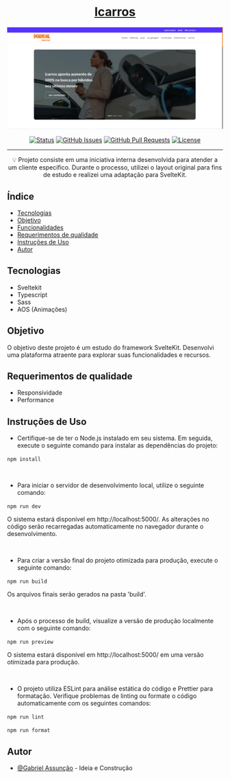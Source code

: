<!-- TITLE -->
<h1 align="center" color="black"><a href="https://www.icarros.com.br/principal/index.jsp" target="_blank">Icarros</a></h1>

<!-- THUMB -->
<p align="center">
  <a href="https://www.icarros.com.br/principal/index.jsp" rel="noopener" target="_blank">
        <img src="./static/doc_thumb.png" alt="Logo do Projeto" object-fit="cover">
  </a>
</p>

<!-- STATUS -->
<div align="center">

[![Status](https://img.shields.io/badge/status-active-success.svg)]()
[![GitHub Issues](https://img.shields.io/github/issues/zDeep10/Icarros.svg)](https://github.com/zDeep10/Icarros/issues)
[![GitHub Pull Requests](https://img.shields.io/github/issues-pr/zDeep10/Icarros.svg)](https://github.com/zDeep10/Icarros/pulls)
[![License](https://img.shields.io/badge/license-MIT-blue.svg)](/LICENSE)

</div>

---

<!-- DESCRIPTION -->
<p align="center"> 
        💡 
        Projeto consiste em uma iniciativa interna desenvolvida para atender a um cliente específico. Durante o processo, utilizei o layout original para fins de estudo e realizei uma adaptação para SvelteKit.
  <br> 
</p>

<!-- INTRO -->

## Índice

- [Tecnologias](#tecnologies)
- [Objetivo](#goal)
- [Funcionalidades](#features)
- [Requerimentos de qualidade](#quality)
- [Instruções de Uso](#glossary)
- [Autor](#authors)

## Tecnologias <a name="tecnologies"></a>

- Sveltekit
- Typescript
- Sass
- AOS (Animações)

## Objetivo <a name="goal"></a>

O objetivo deste projeto é um estudo do framework SvelteKit. Desenvolvi uma plataforma atraente para explorar suas funcionalidades e recursos.

## Requerimentos de qualidade <a name="quality"></a>

- Responsividade
- Performance

## Instruções de Uso <a name="glossary"></a>

- Certifique-se de ter o Node.js instalado em seu sistema. Em seguida, execute o seguinte comando para instalar as dependências do projeto:

`npm install`

<br>

- Para iniciar o servidor de desenvolvimento local, utilize o seguinte comando:

`npm run dev`

O sistema estará disponível em http://localhost:5000/. As alterações no código serão recarregadas automaticamente no navegador durante o desenvolvimento.

<br>

- Para criar a versão final do projeto otimizada para produção, execute o seguinte comando:

`npm run build`

Os arquivos finais serão gerados na pasta 'build'.

<br>

- Após o processo de build, visualize a versão de produção localmente com o seguinte comando:

`npm run preview`

O sistema estará disponível em http://localhost:5000/ em uma versão otimizada para produção.

<br>

- O projeto utiliza ESLint para análise estática do código e Prettier para formatação. Verifique problemas de linting ou formate o código automaticamente com os seguintes comandos:

`npm run lint`

`npm run format `

## Autor <a name="authors"></a>

- [@Gabriel Assunção](https://github.com/zDeep10) - Ideia e Construção
